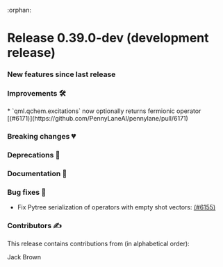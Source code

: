 :orphan:

# Release 0.39.0-dev (development release)

<h3>New features since last release</h3>

<h3>Improvements 🛠</h3>
* `qml.qchem.excitations` now optionally returns fermionic operator
   [(#6171)](https://github.com/PennyLaneAI/pennylane/pull/6171)

<h3>Breaking changes 💔</h3>

<h3>Deprecations 👋</h3>

<h3>Documentation 📝</h3>

<h3>Bug fixes 🐛</h3>

* Fix Pytree serialization of operators with empty shot vectors:
  [(#6155)](https://github.com/PennyLaneAI/pennylane/pull/6155)

<h3>Contributors ✍️</h3>

This release contains contributions from (in alphabetical order):

Jack Brown
